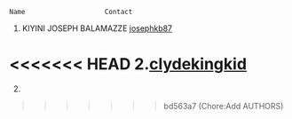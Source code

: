 
    Name                    Contact
1. KIYINI JOSEPH BALAMAZZE [josephkb87](https://github.com/josephkb87)

<<<<<<< HEAD
2.[clydekingkid](https://github.com/clydekingkid)
=======
2.
>>>>>>> bd563a7 (Chore:Add AUTHORS)
